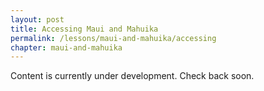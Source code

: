 ```yaml
---
layout: post
title: Accessing Maui and Mahuika
permalink: /lessons/maui-and-mahuika/accessing
chapter: maui-and-mahuika
---
```

Content is currently under development. Check back soon.
